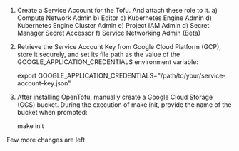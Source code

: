 1) Create a Service Account for the Tofu. And attach these role to it.
     a) Compute Network Admin
     b) Editor
     c) Kubernetes Engine Admin
     d) Kubernetes Engine Cluster Admin
     e) Project IAM Admin
     d) Secret Manager Secret Accessor
     f) Service Networking Admin (Beta)

3) Retrieve the Service Account Key from Google Cloud Platform (GCP), store it securely, and set its file path as the value of the GOOGLE_APPLICATION_CREDENTIALS environment variable:
   
   export GOOGLE_APPLICATION_CREDENTIALS="/path/to/your/service-account-key.json"

3) After installing OpenTofu, manually create a Google Cloud Storage (GCS) bucket. During the execution of make init, provide the name of the bucket when prompted:

   make init

Few more changes are left
